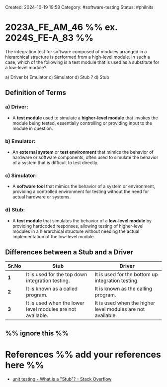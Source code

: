 Created: 2024-10-19 19:58
Category: #software-testing
Status: #philnits



# 2023A_FE_AM_46 %% ex. 2024S_FE-A_83 %%

The integration test for software composed of modules arranged in a hierarchical structure is performed from a high-level module. In such a case, which of the following is a test module that is used as a substitute for a low-level module?

a) Driver
b) Emulator
c) Simulator
d) Stub
? 
d) Stub

## Definition of Terms

### a) **Driver**:

- A **test module** used to simulate a **higher-level module** that invokes the module being tested, essentially controlling or providing input to the module in question.

### b) **Emulator**:

- An **external system** or **test environment** that mimics the behavior of hardware or software components, often used to simulate the behavior of a system that is difficult to test directly.

### c) **Simulator**:

- A **software tool** that mimics the behavior of a system or environment, providing a controlled environment for testing without the need for actual hardware or systems.

### d) **Stub**:

- A **test module** that simulates the behavior of a **low-level module** by providing hardcoded responses, allowing testing of higher-level modules in a hierarchical structure without needing the actual implementation of the low-level module.
## Differences between a Stub and a Driver

|Sr.No|Stub|Driver|
|---|---|---|
|**1**|It is used for the top down integration testing.|It is used for the bottom up integration testing.|
|**2**|It is known as a called program.|It is known as the calling program.|
|**3**|It is used when the lower level modules are not available.|It is used when the higher level modules are not available.|

%% ignore this %%
---









# References %% add your references here %%
- [unit testing - What is a "Stub"? - Stack Overflow](https://stackoverflow.com/questions/463278/what-is-a-stub)